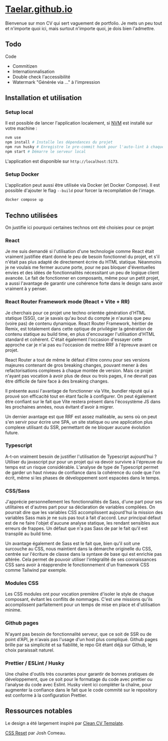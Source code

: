 # [Taelar.github.io](https://taelar.github.io/)

Bienvenue sur mon CV qui sert vaguement de portfolio. Je mets un peu tout et n'importe quoi ici, mais surtout n'importe quoi, je dois bien l'admettre.

## Todo

Code

- Commitizen
- Internationnalisation
- Double check l'accessibilité
- Watermark "Générée via ..." à l'impression

## Installation et utilisation

### Setup local

Il est possible de lancer l'application localement, si [NVM](https://github.com/nvm-sh/nvm) est installé sur votre machine :

```sh
nvm use
npm install # Installe les dépendances du projet
npm run husky # Enregistre le pre-commit hook pour l'auto-lint à chaque commmit
npm start # Démarre le serveur local
```

L'application est disponible sur `http://localhost:5173`.

### Setup Docker

L'application peut aussi être utilisée via Docker (et Docker Compose). Il est possible d'ajouter le flag `--build` pour forcer la recompilation de l'image.

```sh
docker compose up
```

## Techno utilisées

On justifie ici pourquoi certaines technos ont été choisies pour ce projet

### React

Je me suis demandé si l'utilisation d'une technologie comme React était vraiment justifiée étant donné le peu de besoin fonctionnel du projet, et s'il n'était pas plus adapté de directement écrire du HTML statique. Néanmoins je ne voulais me fermer aucune porte, pour ne pas bloquer d'éventuelles envies et des idées de fonctionnalités nécessitant un peu de logique client avancée. Le fait de fonctionner en composants, même pour un petit projet, a aussi l'avantage de garantir une cohérence forte dans le design sans avoir vraiment à y penser.

### React Router Framework mode (React + Vite + RR)

Je cherchais pour ce projet une techno orientée génération d'HTML statique (SSG), car je savais qu'au bout du compte je n'aurais que peu (voire pas) de contenu dynamique. React Router Framework, héritier de Remix, est totalement dans cette optique de privilégier la génération de contenu statique au build time, en plus d'encourager l'utilisation d'HTML standard et cohérent. C'était également l'occasion d'essayer cette approche car je n'ai pas eu l'occasion de mettre RRF à l'épreuve avant ce projet.

React Router a tout de même le défaut d'être connu pour ses versions majeures contenant de gros breaking changes, pouvant mener à des refactorisations complexes à chaque montée de version. Mais ce projet n'ayant pas vocation à avoir plus de deux ou trois pages, il ne devrait pas être difficile de faire face à des breaking changes.

Il présente aussi l'avantage de fonctionner via Vite, bundler réputé qui a prouvé son efficacité tout en étant facile à configurer. On peut également être confiant sur le fait que Vite restera présent dans l'écosystème JS dans les prochaines années, nous évitant d'avoir à migrer.

Un dernier avantage est que RRF est assez malléable, au sens où on peut s'en servir pour écrire une SPA, un site statique ou une application plus complexe utilisant du SSR, permettant de ne bloquer aucune évolution future.

### Typescript

A-t-on vraiment besoin de justifier l'utilisation de Typescript aujourd'hui ? Utiliser du javascript pur pour un projet qui va devoir survivre à l'épreuve du temps est un risque considérable. L'analyse de type de Typescript permet de garder un haut niveau de confiance dans la cohérence du code que l'on écrit, même si les phases de développement sont espacées dans le temps.

### CSS/Sass

J'apprécie personnellement les fonctionnalités de Sass, d'une part pour ses utilitaires et d'autres part pour sa déclaration de variables compilées. On pourrait dire que les variables CSS accomplissent aujourd'hui la mission des variables Sass mais je ne suis pas tout à fait d'accord. Leur principal défaut est de ne faire l'objet d'aucune analyse statique, les rendant sensibles aux erreurs de frappes. Un défaut que n'a pas Sass de par le fait qu'il est transpilé au build time.

Un avantage également de Sass est le fait que, bien qu'il soit une surcouche au CSS, nous maintient dans la démarche originelle du CSS, centrée sur l'écriture de classe dans la syntaxe de base qui est enrichie pas altérée. Cela permet de pouvoir utiliser l'intégralité de ses connaissances CSS sans avoir à réapprendre le fonctionnement d'un framework CSS comme Tailwind par exemple.

### Modules CSS

Les CSS modules ont pour vocation première d'isoler le style de chaque composant, évitant les conflits de nommages. C'est une missions qu'ils accomplissent parfaitement pour un temps de mise en place et d'utilisation minime.

### Github pages

N'ayant pas besoin de fonctionnalité serveur, que ce soit de SSR ou de point d'API, je n'avais pas l'usage d'un host plus compliqué. Github pages brille par sa simplicité et sa fiabilité, le repo Git étant déjà sur Github, le choix paraissait naturel.

### Prettier / ESLint / Husky

Une chaîne d'outils très courantes pour garantir de bonnes pratiques de développement, que ce soit pour le formatage du code avec prettier ou l'analyse du code avec Eslint. Husky vient ici compléter la chaîne, pour augmenter la confiance dans le fait que le code commité sur le repository est conforme à la configuration Prettier.

## Ressources notables

Le design a été largement inspiré par [Clean CV Template](https://dribbble.com/shots/21132530-Clean-CV-Template).

[CSS Reset](https://www.joshwcomeau.com/css/custom-css-reset/) par Josh Comeau.
